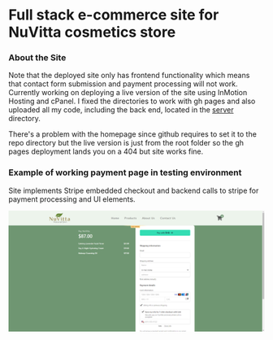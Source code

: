 # Full stack e-commerce site for NuVitta cosmetics store

### About the Site

Note that the deployed site only has frontend functionality which means that contact form submission and payment processing will not work. Currently working on deploying a live version of the site using InMotion Hosting and cPanel. I fixed the directories to work with gh pages and also uploaded all my code, including the back end, located in the [server](https://swierj.github.io/nuvitta/server/) directory.

There's a problem with the homepage since github requires to set it to the repo directory but the live version is just from the root folder so the gh pages deployment lands you on a 404 but site works fine.

### Example of working payment page in testing environment

Site implements Stripe embedded checkout and backend calls to stripe for payment processing and UI elements.

![alt text](https://github.com/swierj/nuvitta/blob/master/src/assets/nuvitta_payment_page.png)
